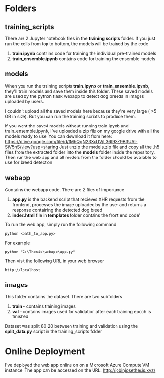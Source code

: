 
# Folders

## training_scripts
There are 2 Jupyter notebook files in the **training scripts** folder. If you just run the cells from top to bottom, the models will be trained by the code
1) **train.ipynb** contains code for training the individual pre-trained models
2) **train_ensemble.ipynb** contains code for training the ensemble models

## models
When you run the training scripts **train.ipynb** or **train_ensemble.ipynb**, they'll train models and save them inside this folder. These saved models are used by the python flask webapp to detect dog breeds in images uploaded by users.

I couldn't upload all the saved models here because they're very large ( >5 GB in size). But you can run the training scripts to produce them.

If you want the saved models without running train.ipynb and train_ensemble.ipynb, I've uploaded a zip file on my google drive with all the models ready to use.
You can download it from here: https://drive.google.com/file/d/1MhQgN23XxUVjL36I93Z9B3UAl-SiV5nS/view?usp=sharing
Just unzip the models.zip file and copy all the .h5 files from the extracted folder into the **models** folder inside the repository.
Then run the web app and all models from the folder should be available to use for breed detection

## webapp
Contains the webapp code. There are 2 files of importance
1) **app.py** is the backend script that recieves XHR requests from the frontend, processes the image uploaded by the user and returns a response containing the detected dog breed
2) **index.html** file in **templates** folder contains the front end code'

To run the web app, simply run the following command
```
python <path_to_app.py>
```

For example
```
python "C:\Thesis\webapp\app.py"
```

Then visit the following URL in your web browser 
```
http://localhost
```

## images
This folder contains the dataset. There are two subfolders
1) **train** - contains training images
2) **val** - contains images used for validation after each training epoch is finished

Dataset was split 80-20 between training and validation using the **split_data.py** script in the training_scripts folder

# Online Deployment
I've deployed the web app online on on a Microsoft Azure Compute VM instance.
The app can be accessed on the URL: http://jobinjosethesis.xyz/




   
